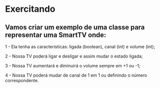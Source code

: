 # Exercitando
## Vamos criar um exemplo de uma classe para representar uma SmartTV onde:

1 - Ela tenha as características: ligada (boolean), canal (int) e volume (int);

2 - Nossa TV poderá ligar e desligar e assim mudar o estado ligada;

3 - Nossa TV aumentará e diminuirá o volume sempre em +1 ou -1;

4 - Nossa TV poderá mudar de canal de 1 em 1 ou definindo o número correspondente.
